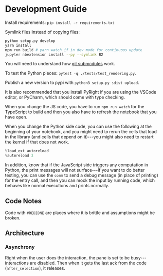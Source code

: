 # Development Guide

Install requirements: `pip install -r requirements.txt`

Symlink files instead of copying files:

```sh
python setup.py develop
yarn install
npm run build # yarn watch if in dev mode for continuous update
jupyter nbextension install --py --symlink B2
```

You will need to understand how [git submodules](https://git-scm.com/book/en/v2/Git-Tools-Submodules) work.

To test the Python pieces: `pytest -q ./tests/test_rendering.py`.

Publish a new version to pypi with `python3 setup.py sdist upload`.

It is also recommended that you install PyRight if you are using the VSCode editor, or PyCharm, which should come with type checking.

When you change the JS code, you have to run `npm run watch` for the TypeScript to build and then you also have to refresh the notebook that you have open.

When you change the Python side code, you can use the following at the beginning of your notebook, and you might need to rerun the cells that load in the library (and cells that depend on it)---you might also need to restart the kernel if that does not work.

```python
%load_ext autoreload
%autoreload 2
```

In addition, know that if the JavaScript side triggers any computation in Python, the print messages will not surface---if you want to do better testing, you can use the `comm` to send a debug message (in place of printing) for the entry call, and then you can mock the input by running code, which behaves like normal executions and prints normally.

## Code Notes

Code with `#REDZONE` are places where it is brittle and assumptions might be broken.

## Architecture

### Asynchrony

Right when the user does the interaction, the pane is set to be busy---interactions are disabled. Then when it gets the last ack from the code (`after_selection`), it releases.